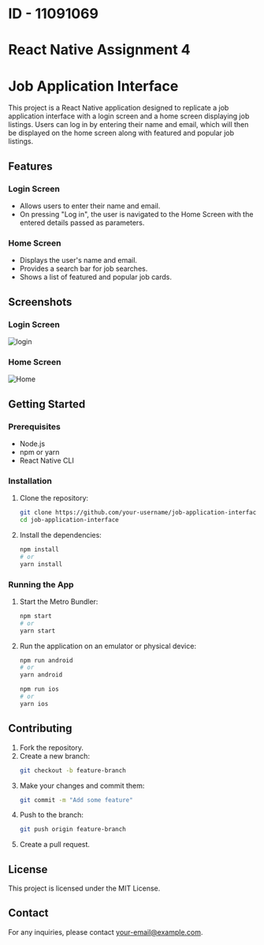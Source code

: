 # ID - 11091069

# React Native Assignment 4

# Job Application Interface

This project is a React Native application designed to replicate a job application interface with a login screen and a home screen displaying job listings. Users can log in by entering their name and email, which will then be displayed on the home screen along with featured and popular job listings.

## Features

### Login Screen
- Allows users to enter their name and email.
- On pressing "Log in", the user is navigated to the Home Screen with the entered details passed as parameters.

### Home Screen
- Displays the user's name and email.
- Provides a search bar for job searches.
- Shows a list of featured and popular job cards.

## Screenshots

### Login Screen
![login](<assets/Screenshot 2024-06-19 213217.png>)

### Home Screen
![Home](<assets/Screenshot 2024-06-19 213235.png>)

## Getting Started

### Prerequisites
- Node.js
- npm or yarn
- React Native CLI

### Installation
1. Clone the repository:
    ```bash
    git clone https://github.com/your-username/job-application-interface.git
    cd job-application-interface
    ```

2. Install the dependencies:
    ```bash
    npm install
    # or
    yarn install
    ```

### Running the App
1. Start the Metro Bundler:
    ```bash
    npm start
    # or
    yarn start
    ```

2. Run the application on an emulator or physical device:
    ```bash
    npm run android
    # or
    yarn android

    npm run ios
    # or
    yarn ios
    ```

## Contributing
1. Fork the repository.
2. Create a new branch:
    ```bash
    git checkout -b feature-branch
    ```
3. Make your changes and commit them:
    ```bash
    git commit -m "Add some feature"
    ```
4. Push to the branch:
    ```bash
    git push origin feature-branch
    ```
5. Create a pull request.

## License
This project is licensed under the MIT License.

## Contact
For any inquiries, please contact [your-email@example.com](mailto:your-email@example.com).
